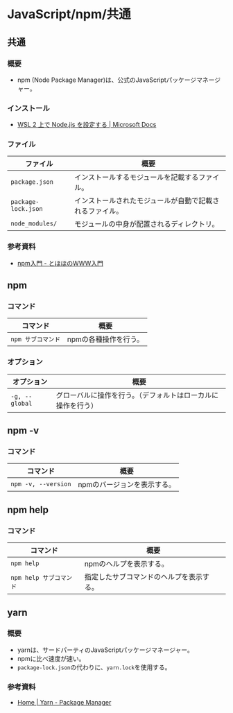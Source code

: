 # JavaScript/npm/共通

## 共通

### 概要

- npm (Node Package Manager)は、公式のJavaScriptパッケージマネージャー。

### インストール

- [WSL 2 上で Node.jis を設定する | Microsoft Docs](https://docs.microsoft.com/ja-jp/windows/dev-environment/javascript/nodejs-on-wsl)

### ファイル

| ファイル            | 概要                                                     |
| ------------------- | -------------------------------------------------------- |
| `package.json`      | インストールするモジュールを記載するファイル。           |
| `package-lock.json` | インストールされたモジュールが自動で記載されるファイル。 |
| `node_modules/`     | モジュールの中身が配置されるディレクトリ。               |

### 参考資料

- [npm入門 - とほほのWWW入門](https://www.tohoho-web.com/ex/npm.html)

## npm

### コマンド

| コマンド           | 概要                  |
| ------------------ | --------------------- |
| `npm サブコマンド` | npmの各種操作を行う。 |

### オプション

| オプション     | 概要                                                         |
| -------------- | ------------------------------------------------------------ |
| `-g, --global` | グローバルに操作を行う。（デフォルトはローカルに操作を行う） |

## npm -v

### コマンド

| コマンド            | 概要                        |
| ------------------- | --------------------------- |
| `npm -v, --version` | npmのバージョンを表示する。 |

## npm help

### コマンド

| コマンド                | 概要                                     |
| ----------------------- | ---------------------------------------- |
| `npm help`              | npmのヘルプを表示する。                  |
| `npm help サブコマンド` | 指定したサブコマンドのヘルプを表示する。 |

## yarn

### 概要

- yarnは、サードパーティのJavaScriptパッケージマネージャー。
- npmに比べ速度が速い。
- `package-lock.json`の代わりに、`yarn.lock`を使用する。

### 参考資料

- [Home | Yarn - Package Manager](https://yarnpkg.com)
